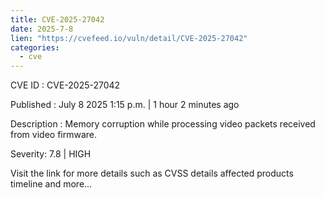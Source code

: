 ```yaml
--- 
title: CVE-2025-27042
date: 2025-7-8
lien: "https://cvefeed.io/vuln/detail/CVE-2025-27042"
categories:
  - cve
---
```


CVE ID : CVE-2025-27042

Published :  July 8
2025
1:15 p.m. | 1 hour
2 minutes ago

Description : Memory corruption while processing video packets received from video firmware.

Severity: 7.8 | HIGH

Visit the link for more details
such as CVSS details
affected products
timeline
and more...
